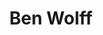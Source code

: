 ---
layout: post
title: Ben Wolff
school: NYU
major: Major?
image: https://static.squarespace.com/static/50354720c4aa2d2d3150d3d8/t/5036568ce4b070ad3ee68bc0/1345738381223/?format=300w
position: President, 2010–2011
positionURL: http://www.techatnyu.org/position
now: McKinsey and Company
nowURL: http://www.google.com
twitter: 
email: t@NYU email?
graduate: 2014
weight: 2
---